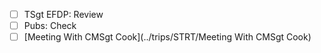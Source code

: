 - [ ] TSgt EFDP: Review
- [ ] Pubs: Check
- [ ] [Meeting With CMSgt Cook](../trips/STRT/Meeting With CMSgt Cook)
